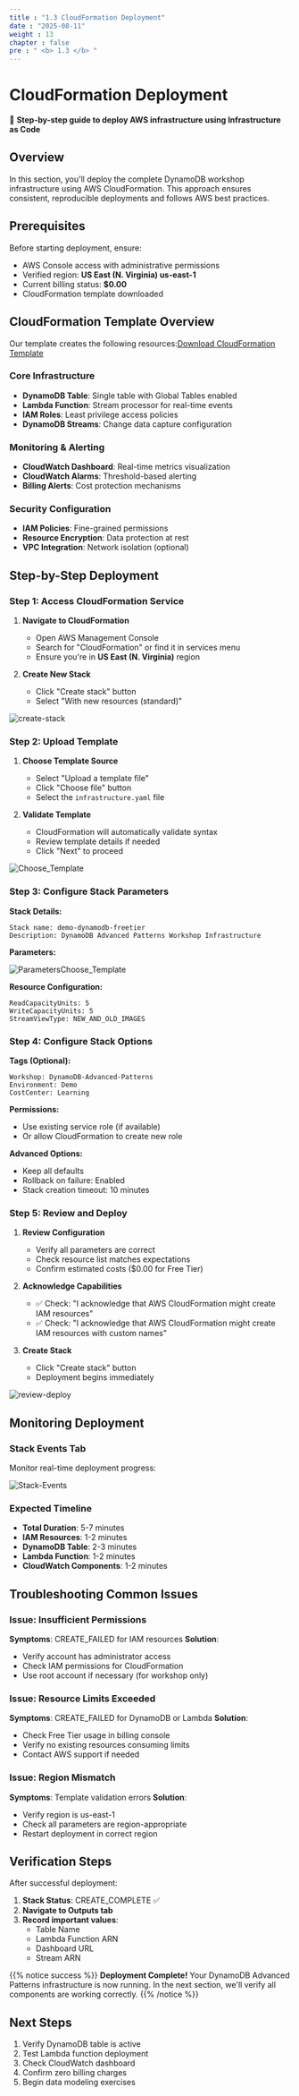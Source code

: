 ```yaml
---
title : "1.3 CloudFormation Deployment"
date : "2025-08-11"
weight : 13
chapter : false
pre : " <b> 1.3 </b> "
---
```


# CloudFormation Deployment

🚀 **Step-by-step guide to deploy AWS infrastructure using Infrastructure as Code**

## Overview

In this section, you'll deploy the complete DynamoDB workshop infrastructure using AWS CloudFormation. This approach ensures consistent, reproducible deployments and follows AWS best practices.

## Prerequisites

Before starting deployment, ensure:

- AWS Console access with administrative permissions
- Verified region: **US East (N. Virginia) us-east-1**
- Current billing status: **$0.00**
- CloudFormation template downloaded

## CloudFormation Template Overview

Our template creates the following resources:[Download CloudFormation Template](/files/infrastructure.yaml)

### Core Infrastructure
- **DynamoDB Table**: Single table with Global Tables enabled
- **Lambda Function**: Stream processor for real-time events
- **IAM Roles**: Least privilege access policies
- **DynamoDB Streams**: Change data capture configuration

### Monitoring & Alerting
- **CloudWatch Dashboard**: Real-time metrics visualization
- **CloudWatch Alarms**: Threshold-based alerting
- **Billing Alerts**: Cost protection mechanisms

### Security Configuration
- **IAM Policies**: Fine-grained permissions
- **Resource Encryption**: Data protection at rest
- **VPC Integration**: Network isolation (optional)

## Step-by-Step Deployment

### Step 1: Access CloudFormation Service

1. **Navigate to CloudFormation**
   - Open AWS Management Console
   - Search for "CloudFormation" or find it in services menu
   - Ensure you're in **US East (N. Virginia)** region

2. **Create New Stack**
   - Click "Create stack" button
   - Select "With new resources (standard)"

![create-stack](/images/1/create-stack.png?featherlight=false&width=90pc)

### Step 2: Upload Template

1. **Choose Template Source**
   - Select "Upload a template file"
   - Click "Choose file" button
   - Select the `infrastructure.yaml` file

2. **Validate Template**
   - CloudFormation will automatically validate syntax
   - Review template details if needed
   - Click "Next" to proceed

![Choose_Template](/DynamoDB-Advanced-Patterns-and-Global-Tables-Streams/images/1/Choose-Template.png?featherlight=false&width=90pc)

### Step 3: Configure Stack Parameters

**Stack Details:**
```
Stack name: demo-dynamodb-freetier
Description: DynamoDB Advanced Patterns Workshop Infrastructure
```

**Parameters:**

![ParametersChoose_Template](/DynamoDB-Advanced-Patterns-and-Global-Tables-Streams/images/1/Parameters.png?featherlight=false&width=90pc)

**Resource Configuration:**
```
ReadCapacityUnits: 5
WriteCapacityUnits: 5
StreamViewType: NEW_AND_OLD_IMAGES
```

### Step 4: Configure Stack Options

**Tags (Optional):**
```
Workshop: DynamoDB-Advanced-Patterns
Environment: Demo
CostCenter: Learning
```

**Permissions:**
- Use existing service role (if available)
- Or allow CloudFormation to create new role

**Advanced Options:**
- Keep all defaults
- Rollback on failure: Enabled
- Stack creation timeout: 10 minutes

### Step 5: Review and Deploy

1. **Review Configuration**
   - Verify all parameters are correct
   - Check resource list matches expectations
   - Confirm estimated costs ($0.00 for Free Tier)

2. **Acknowledge Capabilities**
   - ✅ Check: "I acknowledge that AWS CloudFormation might create IAM resources"
   - ✅ Check: "I acknowledge that AWS CloudFormation might create IAM resources with custom names"

3. **Create Stack**
   - Click "Create stack" button
   - Deployment begins immediately

![review-deploy](/DynamoDB-Advanced-Patterns-and-Global-Tables-Streams/images/1/review-deploy.png?featherlight=false&width=90pc)

## Monitoring Deployment

### Stack Events Tab
Monitor real-time deployment progress:

![Stack-Events](/DynamoDB-Advanced-Patterns-and-Global-Tables-Streams/images/1/Stack-Events.png?featherlight=false&width=90pc)

### Expected Timeline
- **Total Duration**: 5-7 minutes
- **IAM Resources**: 1-2 minutes
- **DynamoDB Table**: 2-3 minutes
- **Lambda Function**: 1-2 minutes
- **CloudWatch Components**: 1-2 minutes

## Troubleshooting Common Issues

### Issue: Insufficient Permissions
**Symptoms**: CREATE_FAILED for IAM resources
**Solution**: 
- Verify account has administrator access
- Check IAM permissions for CloudFormation
- Use root account if necessary (for workshop only)

### Issue: Resource Limits Exceeded
**Symptoms**: CREATE_FAILED for DynamoDB or Lambda
**Solution**:
- Check Free Tier usage in billing console
- Verify no existing resources consuming limits
- Contact AWS support if needed

### Issue: Region Mismatch
**Symptoms**: Template validation errors
**Solution**:
- Verify region is us-east-1
- Check all parameters are region-appropriate
- Restart deployment in correct region

## Verification Steps

After successful deployment:

1. **Stack Status**: CREATE_COMPLETE ✅
2. **Navigate to Outputs tab**
3. **Record important values**:
   - Table Name
   - Lambda Function ARN
   - Dashboard URL
   - Stream ARN

{{% notice success %}}
**Deployment Complete!** 
Your DynamoDB Advanced Patterns infrastructure is now running. In the next section, we'll verify all components are working correctly.
{{% /notice %}}

## Next Steps

1. Verify DynamoDB table is active
2. Test Lambda function deployment
3. Check CloudWatch dashboard
4. Confirm zero billing charges
5. Begin data modeling exercises
